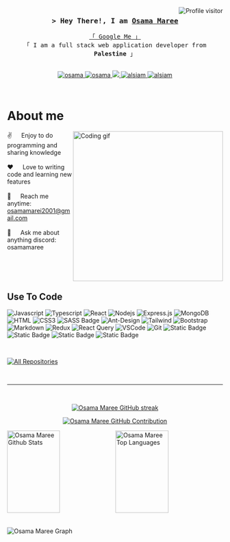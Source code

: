 <!--
<h2 align="center">
  Welcome to Osama Maree World!
  <img src="https://media.giphy.com/media/hvRJCLFzcasrR4ia7z/giphy.gif" width="28">
</h2>
-->

<!--
<p align="center">
  <a href="https://github.com/osama-maree"><img src="https://readme-typing-svg.herokuapp.com/?lines=Self%20Taught%20Programmer;Front%20End%20Developer;1.5%2B%20years%20of%20coding%20experience;Always%20learning%20new%20things&center=true&width=380&height=45"></a>
</p>

 -->
<a href="https://komarev.com/ghpvc/?username=osama-maree">
  <img align="right" src="https://komarev.com/ghpvc/?username=alsiam&label=Visitors&color=0e75b6&style=flat" alt="Profile visitor" />
</a>

<!-- Intro  -->
<h3 align="center">
        <samp>&gt; Hey There!, I am
                <b><a target="_blank" href="https://alsiam.com">Osama Maree</a></b>
        </samp>
</h3>


<p align="center"> 
  <samp>
    <a href="https://www.google.com/search?q=Osama+Maree">「 Google Me 」</a>
    <br>
    「 I am a full stack web application developer from <b>Palestine</b> 」
    <br>
    <br>
  </samp>
</p>

<p align="center">
 <a href="https://osama-maree-dev.vercel.app/" target="blank">
  <img src="https://img.shields.io/badge/Website-DC143C?style=for-the-badge&logo=medium&logoColor=white" alt="osama" />
 </a>
 <a href="https://www.linkedin.com/in/osama-maree-7996b3239/" target="_blank">
  <img src="https://img.shields.io/badge/LinkedIn-0077B5?style=for-the-badge&logo=linkedin&logoColor=white" alt="osama"/>
 </a>
 <!-- <a href="https://dev.to/alsiam" target="_blank">
  <img src="https://img.shields.io/badge/dev.to-0A0A0A?style=for-the-badge&logo=dev.to&logoColor=white" alt="alsiam" />
 </a> -->
 <a href="https://osama-maree-portfolio.vercel.app/" target="_blank">
  <img src="https://img.shields.io/badge/Twitter-1DA1F2?style=for-the-badge&logo=twitter&logoColor=white" />
 </a>
 <a href="https://www.instagram.com/osama._.mahmoud/" target="_blank">
  <img src="https://img.shields.io/badge/Instagram-fe4164?style=for-the-badge&logo=instagram&logoColor=white" alt="alsiam" />
 </a> 
 <a href="https://www.facebook.com/profile.php?id=100070606794397" target="_blank">
  <img src="https://img.shields.io/badge/Facebook-20BEFF?&style=for-the-badge&logo=facebook&logoColor=white" alt="alsiam"  />
  </a> 
</p>
<br />

<!-- About Section -->
 # About me
 
<p>
 <img align="right" width="350" src="/assets/programmer.gif" alt="Coding gif" />
  
 ✌️ &emsp; Enjoy to do programming and sharing knowledge <br/><br/>
 ❤️ &emsp; Love to writing code and learning new features<br/><br/>
 📧 &emsp; Reach me anytime: osamamarei2001@gmail.com<br/><br/>
 💬 &emsp; Ask me about anything discord: osamamaree

</p>

<br/>
<br/>
<br/>

## Use To Code

![Javascript](https://img.shields.io/badge/Javascript-F0DB4F?style=for-the-badge&labelColor=black&logo=javascript&logoColor=F0DB4F)
![Typescript](https://img.shields.io/badge/Typescript-007acc?style=for-the-badge&labelColor=black&logo=typescript&logoColor=007acc)
![React](https://img.shields.io/badge/-React-61DBFB?style=for-the-badge&labelColor=black&logo=react&logoColor=61DBFB)
![Nodejs](https://img.shields.io/badge/Nodejs-3C873A?style=for-the-badge&labelColor=black&logo=node.js&logoColor=3C873A)
![Express.js](https://img.shields.io/badge/Express.js-000000?style=for-the-badge&logo=express&logoColor=white)
![MongoDB](https://img.shields.io/badge/MongoDB-4EA94B?style=for-the-badge&logo=mongodb&logoColor=white)
![HTML](https://img.shields.io/badge/HTML5-E34F26?style=for-the-badge&logo=html5&logoColor=white)
![CSS3](https://img.shields.io/badge/CSS3-1572B6?style=for-the-badge&logo=css3&logoColor=white)
![SASS Badge](https://img.shields.io/badge/Sass-CC6699?style=for-the-badge&logo=sass&logoColor=white)
![Ant-Design](https://img.shields.io/badge/AntDesign-0170FE?style=for-the-badge&logo=antdesign&logoColor=white)
![Tailwind](https://img.shields.io/badge/Tailwind_CSS-092749?style=for-the-badge&logo=tailwindcss&logoColor=06B6D4&labelColor=000000)
![Bootstrap](https://img.shields.io/badge/Bootstrap-563D7C?style=for-the-badge&logo=bootstrap&logoColor=white)
![Markdown](https://img.shields.io/badge/Markdown-000000?style=for-the-badge&logo=markdown&logoColor=white)
![Redux](https://img.shields.io/badge/Redux-593D88?style=for-the-badge&logo=redux&logoColor=white)
![React Query](https://img.shields.io/badge/-React_Query-FF4154?style=for-the-badge&logo=react%20query&logoColor=white)
![VSCode](https://img.shields.io/badge/Visual_Studio-0078d7?style=for-the-badge&logo=visual%20studio&logoColor=white)
![Git](https://img.shields.io/badge/Git-F05032?style=for-the-badge&logo=git&logoColor=white)
![Static Badge](https://img.shields.io/badge/MUI-000?style=for-the-badge&logo=MUI&logoColor=white&labelColor=blue&color=black)
![Static Badge](https://img.shields.io/badge/PASTMAN-000?style=for-the-badge&logo=postman&logoColor=blue&labelColor=white&color=black)
![Static Badge](https://img.shields.io/badge/JEST-000?style=for-the-badge&logo=jest&logoColor=red&labelColor=black&color=green)
![Static Badge](https://img.shields.io/badge/cypress-000?style=for-the-badge&logo=cypress&logoColor=white&labelColor=black&color=green)


<br/>
<p align="left">
  <a href="https://github.com/osama-maree?tab=repositories" target="_blank"><img alt="All Repositories" title="All Repositories" src="https://img.shields.io/badge/-All%20Repos-2962FF?style=for-the-badge&logo=koding&logoColor=white"/></a>
</p>

<br/>
<hr/>
<br/>

<p align="center">
  <a href="https://github.com/osama-maree">
    <img src="https://github-readme-streak-stats.herokuapp.com/?user=osama-maree&theme=radical&border=7F3FBF&background=0D1117" alt="Osama Maree GitHub streak"/>
  </a>
</p>

<p align="center">
  <a href="https://github.com/osama-maree">
    <img src="https://github-profile-summary-cards.vercel.app/api/cards/profile-details?username=osama-maree&theme=radical" alt="Osama Maree GitHub Contribution"/>
  </a>
</p>

<a> 
    <a href="https://github.com/osama-maree"><img alt="Osama Maree Github Stats" src="https://denvercoder1-github-readme-stats.vercel.app/api?username=osama-maree&show_icons=true&count_private=true&theme=react&border_color=7F3FBF&bg_color=0D1117&title_color=F85D7F&icon_color=F8D866" height="192px" width="49.5%"/></a>
  <a href="https://github.com/osama-maree"><img alt="Osama Maree Top Languages" src="https://denvercoder1-github-readme-stats.vercel.app/api/top-langs/?username=osama-maree&langs_count=8&layout=compact&theme=react&border_color=7F3FBF&bg_color=0D1117&title_color=F85D7F&icon_color=F8D866" height="192px" width="49.5%"/></a>
  <br/>
</a>

<br/>

![Osama Maree Graph](https://github-readme-activity-graph.vercel.app/graph?username=osama-maree&custom_title=Osama%20Maree%20GitHub%20Activity%20Graph&bg_color=0D1117&color=7F3FBF&line=7F3FBF&point=7F3FBF&area_color=FFFFFF&title_color=FFFFFF&area=true)
